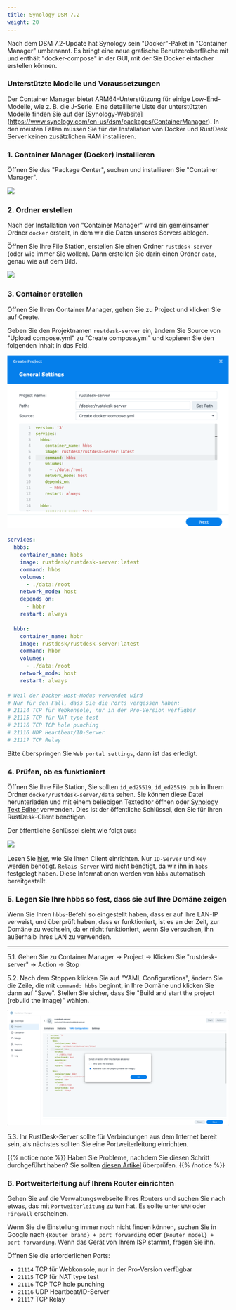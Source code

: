 ```yaml
---
title: Synology DSM 7.2
weight: 20
---
```

<!-- For translators: When translating elements like "buttons", don't just translate, please refer actual naming in their interface. -->
Nach dem DSM 7.2-Update hat Synology sein "Docker"-Paket in "Container Manager" umbenannt. Es bringt eine neue grafische Benutzeroberfläche mit und enthält "docker-compose" in der GUI, mit der Sie Docker einfacher erstellen können.

### Unterstützte Modelle und Voraussetzungen

Der Container Manager bietet ARM64-Unterstützung für einige Low-End-Modelle, wie z. B. die J-Serie. Eine detaillierte Liste der unterstützten Modelle finden Sie auf der [Synology-Website] (https://www.synology.com/en-us/dsm/packages/ContainerManager).
In den meisten Fällen müssen Sie für die Installation von Docker und RustDesk Server keinen zusätzlichen RAM installieren.

### 1. Container Manager (Docker) installieren

Öffnen Sie das "Package Center", suchen und installieren Sie "Container Manager".

![](images/dsm7_install_container_manager_though_package_center.png)

### 2. Ordner erstellen

Nach der Installation von "Container Manager" wird ein gemeinsamer Ordner `docker` erstellt, in dem wir die Daten unseres Servers ablegen.

Öffnen Sie Ihre File Station, erstellen Sie einen Ordner `rustdesk-server` (oder wie immer Sie wollen). Dann erstellen Sie darin einen Ordner `data`, genau wie auf dem Bild.

![](images/dsm7_create_required_folders.png)

### 3. Container erstellen

Öffnen Sie Ihren Container Manager, gehen Sie zu Project und klicken Sie auf Create.

Geben Sie den Projektnamen `rustdesk-server` ein, ändern Sie Source von "Upload compose.yml" zu "Create compose.yml" und kopieren Sie den folgenden Inhalt in das Feld. 

![](images/dsm7_creating_project_init.png?v2)

```yaml
services:
  hbbs:
    container_name: hbbs
    image: rustdesk/rustdesk-server:latest
    command: hbbs
    volumes:
      - ./data:/root
    network_mode: host
    depends_on:
      - hbbr
    restart: always

  hbbr:
    container_name: hbbr
    image: rustdesk/rustdesk-server:latest
    command: hbbr
    volumes:
      - ./data:/root
    network_mode: host
    restart: always

# Weil der Docker-Host-Modus verwendet wird
# Nur für den Fall, dass Sie die Ports vergessen haben:
# 21114 TCP für Webkonsole, nur in der Pro-Version verfügbar
# 21115 TCP für NAT type test
# 21116 TCP TCP hole punching
# 21116 UDP Heartbeat/ID-Server
# 21117 TCP Relay
```

Bitte überspringen Sie `Web portal settings`, dann ist das erledigt.

### 4. Prüfen, ob es funktioniert

Öffnen Sie Ihre File Station, Sie sollten `id_ed25519`, `id_ed25519.pub` in Ihrem Ordner `docker/rustdesk-server/data` sehen. Sie können diese Datei herunterladen und mit einem beliebigen Texteditor öffnen oder [Synology Text Editor](https://www.synology.com/de-de/dsm/packages/TextEditor) verwenden. Dies ist der öffentliche Schlüssel, den Sie für Ihren RustDesk-Client benötigen.

Der öffentliche Schlüssel sieht wie folgt aus:

![](images/dsm7_viewing_public_key_though_syno_text_editor.png)

Lesen Sie [hier](/docs/de/client), wie Sie Ihren Client einrichten. Nur `ID-Server` und `Key` werden benötigt. `Relais-Server` wird nicht benötigt, da wir ihn in `hbbs` festgelegt haben. Diese Informationen werden von `hbbs` automatisch bereitgestellt.

### 5. Legen Sie Ihre hbbs so fest, dass sie auf Ihre Domäne zeigen

Wenn Sie Ihren `hbbs`-Befehl so eingestellt haben, dass er auf Ihre LAN-IP verweist, und überprüft haben, dass er funktioniert, ist es an der Zeit, zur Domäne zu wechseln, da er nicht funktioniert, wenn Sie versuchen, ihn außerhalb Ihres LAN zu verwenden.
<hr>

5.1. Gehen Sie zu Container Manager → Project → Klicken Sie "rustdesk-server" → Action → Stop

5.2. Nach dem Stoppen klicken Sie auf "YAML Configurations", ändern Sie die Zeile, die mit `command: hbbs` beginnt, in Ihre Domäne und klicken Sie dann auf "Save". Stellen Sie sicher, dass Sie "Build and start the project (rebuild the image)" wählen.

![](images/dsm7_recreate_project_after_modified_args.png?v2)

5.3. Ihr RustDesk-Server sollte für Verbindungen aus dem Internet bereit sein, als nächstes sollten Sie eine Portweiterleitung einrichten.

{{% notice note %}}
Haben Sie Probleme, nachdem Sie diesen Schritt durchgeführt haben? Sie sollten [diesen Artikel](/docs/de/self-host/nat-loopback-issues/) überprüfen.
{{% /notice %}}

### 6. Portweiterleitung auf Ihrem Router einrichten

Gehen Sie auf die Verwaltungswebseite Ihres Routers und suchen Sie nach etwas, das mit `Portweiterleitung` zu tun hat. Es sollte unter `WAN` oder `Firewall` erscheinen.

Wenn Sie die Einstellung immer noch nicht finden können, suchen Sie in Google nach `{Router brand} + port forwarding` oder `{Router model} + port forwarding`. Wenn das Gerät von Ihrem ISP stammt, fragen Sie ihn.

Öffnen Sie die erforderlichen Ports:
  * `21114` TCP für Webkonsole, nur in der Pro-Version verfügbar
  * `21115` TCP für NAT type test
  * `21116` TCP TCP hole punching
  * `21116` UDP Heartbeat/ID-Server
  * `21117` TCP Relay
